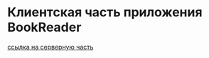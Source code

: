 # Клиентская часть приложения BookReader

[ссылка на серверную часть](https://github.com/redderi/BookReader_Back)
